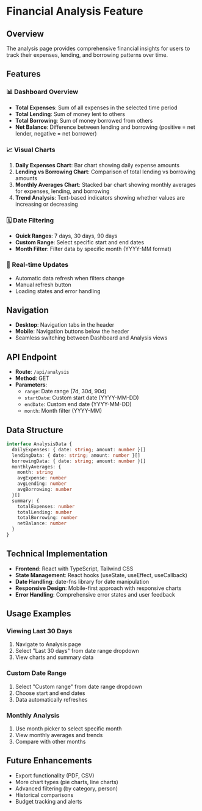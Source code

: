 # Financial Analysis Feature

## Overview
The analysis page provides comprehensive financial insights for users to track their expenses, lending, and borrowing patterns over time.

## Features

### 📊 Dashboard Overview
- **Total Expenses**: Sum of all expenses in the selected time period
- **Total Lending**: Sum of money lent to others
- **Total Borrowing**: Sum of money borrowed from others
- **Net Balance**: Difference between lending and borrowing (positive = net lender, negative = net borrower)

### 📈 Visual Charts
1. **Daily Expenses Chart**: Bar chart showing daily expense amounts
2. **Lending vs Borrowing Chart**: Comparison of total lending vs borrowing amounts
3. **Monthly Averages Chart**: Stacked bar chart showing monthly averages for expenses, lending, and borrowing
4. **Trend Analysis**: Text-based indicators showing whether values are increasing or decreasing

### 🗓️ Date Filtering
- **Quick Ranges**: 7 days, 30 days, 90 days
- **Custom Range**: Select specific start and end dates
- **Month Filter**: Filter data by specific month (YYYY-MM format)

### 🔄 Real-time Updates
- Automatic data refresh when filters change
- Manual refresh button
- Loading states and error handling

## Navigation
- **Desktop**: Navigation tabs in the header
- **Mobile**: Navigation buttons below the header
- Seamless switching between Dashboard and Analysis views

## API Endpoint
- **Route**: `/api/analysis`
- **Method**: GET
- **Parameters**:
  - `range`: Date range (7d, 30d, 90d)
  - `startDate`: Custom start date (YYYY-MM-DD)
  - `endDate`: Custom end date (YYYY-MM-DD)
  - `month`: Month filter (YYYY-MM)

## Data Structure
```typescript
interface AnalysisData {
  dailyExpenses: { date: string; amount: number }[]
  lendingData: { date: string; amount: number }[]
  borrowingData: { date: string; amount: number }[]
  monthlyAverages: { 
    month: string
    avgExpense: number
    avgLending: number
    avgBorrowing: number 
  }[]
  summary: {
    totalExpenses: number
    totalLending: number
    totalBorrowing: number
    netBalance: number
  }
}
```

## Technical Implementation
- **Frontend**: React with TypeScript, Tailwind CSS
- **State Management**: React hooks (useState, useEffect, useCallback)
- **Date Handling**: date-fns library for date manipulation
- **Responsive Design**: Mobile-first approach with responsive charts
- **Error Handling**: Comprehensive error states and user feedback

## Usage Examples

### Viewing Last 30 Days
1. Navigate to Analysis page
2. Select "Last 30 days" from date range dropdown
3. View charts and summary data

### Custom Date Range
1. Select "Custom range" from date range dropdown
2. Choose start and end dates
3. Data automatically refreshes

### Monthly Analysis
1. Use month picker to select specific month
2. View monthly averages and trends
3. Compare with other months

## Future Enhancements
- Export functionality (PDF, CSV)
- More chart types (pie charts, line charts)
- Advanced filtering (by category, person)
- Historical comparisons
- Budget tracking and alerts